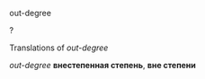out-degree

?


Translations of _out-degree_

_out-degree_
**внестепенная степень**, **вне степени**